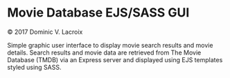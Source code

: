 # Movie Database EJS/SASS GUI

© 2017 Dominic V. Lacroix

Simple graphic user interface to display movie search results and movie details. Search results and movie data are retrieved from The Movie Database (TMDB) via an Express server and displayed using EJS templates styled using SASS. 